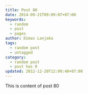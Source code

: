 ```yaml
---
title: Post 80
date: 2014-09-21T09:09:07+07:00
keywords:
  - random
  - post
  - pages
author: Dimas Lanjaka
tags:
  - random post
  - untagged
category:
  - random post
  - post has 0
updated: 2012-12-20T12:09:40+07:00
---
```

This is content of post 80